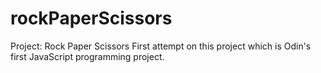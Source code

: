 # rockPaperScissors
Project: Rock Paper Scissors
First attempt on this project which is Odin's first JavaScript programming project.